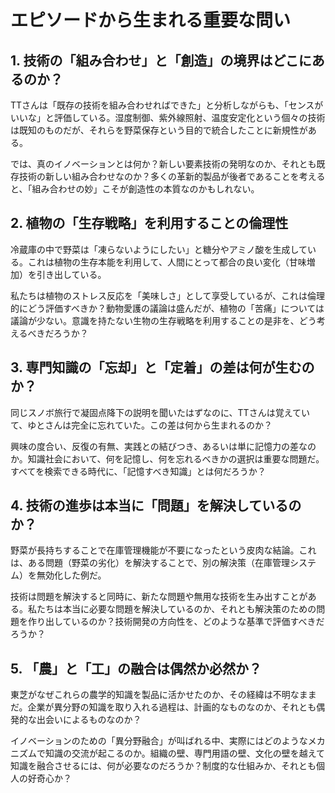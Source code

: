 # エピソードから生まれる重要な問い

## 1. 技術の「組み合わせ」と「創造」の境界はどこにあるのか？

TTさんは「既存の技術を組み合わせればできた」と分析しながらも、「センスがいいな」と評価している。湿度制御、紫外線照射、温度安定化という個々の技術は既知のものだが、それらを野菜保存という目的で統合したことに新規性がある。

では、真のイノベーションとは何か？新しい要素技術の発明なのか、それとも既存技術の新しい組み合わせなのか？多くの革新的製品が後者であることを考えると、「組み合わせの妙」こそが創造性の本質なのかもしれない。

## 2. 植物の「生存戦略」を利用することの倫理性

冷蔵庫の中で野菜は「凍らないようにしたい」と糖分やアミノ酸を生成している。これは植物の生存本能を利用して、人間にとって都合の良い変化（甘味増加）を引き出している。

私たちは植物のストレス反応を「美味しさ」として享受しているが、これは倫理的にどう評価すべきか？動物愛護の議論は盛んだが、植物の「苦痛」については議論が少ない。意識を持たない生物の生存戦略を利用することの是非を、どう考えるべきだろうか？

## 3. 専門知識の「忘却」と「定着」の差は何が生むのか？

同じスノボ旅行で凝固点降下の説明を聞いたはずなのに、TTさんは覚えていて、ゆとさんは完全に忘れていた。この差は何から生まれるのか？

興味の度合い、反復の有無、実践との結びつき、あるいは単に記憶力の差なのか。知識社会において、何を記憶し、何を忘れるべきかの選択は重要な問題だ。すべてを検索できる時代に、「記憶すべき知識」とは何だろうか？

## 4. 技術の進歩は本当に「問題」を解決しているのか？

野菜が長持ちすることで在庫管理機能が不要になったという皮肉な結論。これは、ある問題（野菜の劣化）を解決することで、別の解決策（在庫管理システム）を無効化した例だ。

技術は問題を解決すると同時に、新たな問題や無用な技術を生み出すことがある。私たちは本当に必要な問題を解決しているのか、それとも解決策のための問題を作り出しているのか？技術開発の方向性を、どのような基準で評価すべきだろうか？

## 5. 「農」と「工」の融合は偶然か必然か？

東芝がなぜこれらの農学的知識を製品に活かせたのか、その経緯は不明なままだ。企業が異分野の知識を取り入れる過程は、計画的なものなのか、それとも偶発的な出会いによるものなのか？

イノベーションのための「異分野融合」が叫ばれる中、実際にはどのようなメカニズムで知識の交流が起こるのか。組織の壁、専門用語の壁、文化の壁を越えて知識を融合させるには、何が必要なのだろうか？制度的な仕組みか、それとも個人の好奇心か？